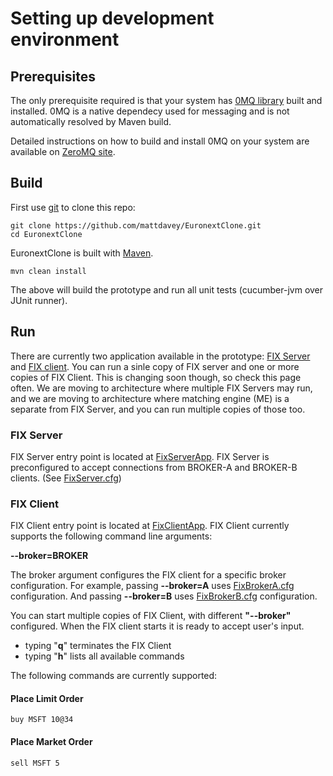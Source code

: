 # Setting up development environment

## Prerequisites
The only prerequisite required is that your system has [0MQ library](http://www.zeromq.org/) built and installed. 0MQ is a native dependecy used for messaging and is not automatically resolved by Maven build.

Detailed instructions on how to build and install 0MQ on your system are available on [ZeroMQ site](http://www.zeromq.org/intro:get-the-software).

## Build
First use [git](http://git-scm.com/) to clone this repo:

    git clone https://github.com/mattdavey/EuronextClone.git
    cd EuronextClone

EuronextClone is built with [Maven](http://maven.apache.org/).

    mvn clean install

The above will build the prototype and run all unit tests (cucumber-jvm over JUnit runner).

## Run

There are currently two application available in the prototype: [FIX Server](#fix-server) and [FIX client](#fix-client). You can run a sinle copy of FIX server and one or more copies of FIX Client.
This is changing soon though, so check this page often. We are moving to architecture where multiple FIX Servers may run, and we are moving to architecture where matching engine (ME)
is a separate from FIX Server, and you can run multiple copies of those too.

### FIX Server

FIX Server entry point is located at [FixServerApp](../src/main/java/com/euronext/fix/server/FixServerApp.java). FIX Server is preconfigured to accept connections from BROKER-A and BROKER-B clients.
(See [FixServer.cfg](../src/main/resources/FixServer.cfg))

### FIX Client

FIX Client entry point is located at [FixClientApp](../src/main/java/com/euronext/fix/client/FixClientApp.java).
FIX Client currently supports the following command line arguments:

 **--broker=BROKER**

 The broker argument configures the FIX client for a specific broker configuration.
 For example, passing **--broker=A** uses [FixBrokerA.cfg](../src/main/resources/FixBrokerA.cfg) configuration. And passing **--broker=B** uses [FixBrokerB.cfg](../src/main/resources/FixBrokerB.cfg) configuration.

 You can start multiple copies of FIX Client, with different **"--broker"** configured. When the FIX client starts it is ready to accept user's input.

 * typing "**q**" terminates the FIX Client
 * typing "**h**" lists all available commands

The following commands are currently supported:

#### Place Limit Order

    buy MSFT 10@34

#### Place Market Order

    sell MSFT 5
